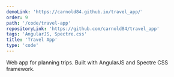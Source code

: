 ```yaml
---
demoLink: 'https://carnold84.github.io/travel_app/'
order: 9
path: '/code/travel-app'
repositoryLink: 'https://github.com/carnold84/travel_app'
tags: 'AngularJS, Spectre.css'
title: 'Travel App'
type: 'code'
---
```


Web app for planning trips. Built with AngularJS and Spectre CSS framework.

